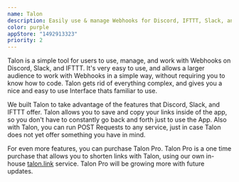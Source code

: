 ```yaml
---
name: Talon
description: Easily use & manage Webhooks for Discord, IFTTT, Slack, and more.
color: purple
appStore: "1492913323"
priority: 2
---
```


Talon is a simple tool for users to use, manage, and work with Webhooks on Discord, Slack, and IFTTT. It's very easy to use, and allows a larger audience to work with Webhooks in a simple way, without requiring you to know how to code. Talon gets rid of everything complex, and gives you a nice and easy to use Interface thats familiar to use.

We built Talon to take advantage of the features that Discord, Slack, and IFTTT offer. Talon allows you to save and copy your links inside of the app, so you don't have to constantly go back and forth just to use the App. Also with Talon, you can run POST Requests to any service, just in case Talon does not yet offer something you have in mind.

For even more features, you can purchase Talon Pro. Talon Pro is a one time purchase that allows you to shorten links with Talon, using our own in-house [talon.link](http://talon.link) service. Talon Pro will be growing more with future updates.
